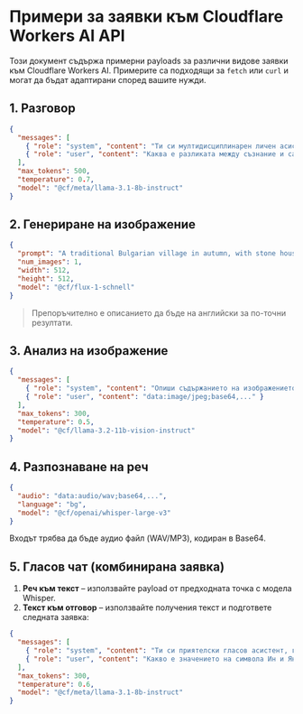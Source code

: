 # Примери за заявки към Cloudflare Workers AI API

Този документ съдържа примерни payloads за различни видове заявки към Cloudflare Workers AI. Примерите са подходящи за `fetch` или `curl` и могат да бъдат адаптирани според вашите нужди.

## 1. Разговор

```json
{
  "messages": [
    { "role": "system", "content": "Ти си мултидисциплинарен личен асистент. Отговаряй задълбочено и логично на български." },
    { "role": "user", "content": "Каква е разликата между съзнание и самосъзнание?" }
  ],
  "max_tokens": 500,
  "temperature": 0.7,
  "model": "@cf/meta/llama-3.1-8b-instruct"
}
```

## 2. Генериране на изображение

```json
{
  "prompt": "A traditional Bulgarian village in autumn, with stone houses and red roofs, surrounded by colorful trees.",
  "num_images": 1,
  "width": 512,
  "height": 512,
  "model": "@cf/flux-1-schnell"
}
```

> Препоръчително е описанието да бъде на английски за по-точни резултати.

## 3. Анализ на изображение

```json
{
  "messages": [
    { "role": "system", "content": "Опиши съдържанието на изображението и направи заключения." },
    { "role": "user", "content": "data:image/jpeg;base64,..." }
  ],
  "max_tokens": 300,
  "temperature": 0.5,
  "model": "@cf/llama-3.2-11b-vision-instruct"
}
```

## 4. Разпознаване на реч

```json
{
  "audio": "data:audio/wav;base64,...",
  "language": "bg",
  "model": "@cf/openai/whisper-large-v3"
}
```

Входът трябва да бъде аудио файл (WAV/MP3), кодиран в Base64.

## 5. Гласов чат (комбинирана заявка)

1. **Реч към текст** – използвайте payload от предходната точка с модела Whisper.
2. **Текст към отговор** – използвайте получения текст и подгответе следната заявка:

```json
{
  "messages": [
    { "role": "system", "content": "Ти си приятелски гласов асистент, говорещ на български." },
    { "role": "user", "content": "Какво е значението на символа Ин и Ян?" }
  ],
  "max_tokens": 300,
  "temperature": 0.6,
  "model": "@cf/meta/llama-3.1-8b-instruct"
}
```
